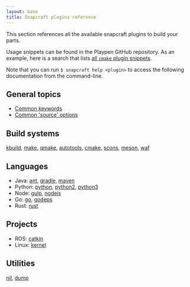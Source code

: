 ```yaml
---
layout: base
title: Snapcraft plugins reference
---
```


This section references all the available snapcraft plugins to build your parts.

Usage snippets can be found in the Playpen GitHub repository. As an example, here is a search that lists [all `cmake` plugin snippets](https://github.com/ubuntu/snappy-playpen/search?utf8=%E2%9C%93&q=%22plugin%3A+cmake%22&type=Code).

Note that you can run `$ snapcraft help <plugin>` to access the following documentation from the command-line.

## General topics

*   [Common keywords](/docs/reference/plugins/common)
*   [Common 'source' options](/docs/reference/plugins/source)

## Build systems

[kbuild](/docs/reference/plugins/kbuild), [make](/docs/reference/plugins/make), [qmake](/docs/reference/plugins/qmake), [autotools](/docs/reference/plugins/autotools), [cmake](/docs/reference/plugins/cmake), [scons](/docs/reference/plugins/scons), [meson](/docs/reference/plugins/meson), [waf](/docs/reference/plugins/waf)

## Languages

*   Java: [ant](/docs/reference/plugins/ant), [gradle](/docs/reference/plugins/gradle), [maven](/docs/reference/plugins/maven)
*   Python: [python](/docs/reference/plugins/python), [python2](/docs/reference/plugins/python2), [python3](/docs/reference/plugins/python3)
*   Node: [gulp](/docs/reference/plugins/gulp), [nodejs](/docs/reference/plugins/nodejs)
*   Go: [go](/docs/reference/plugins/go), [godeps](/docs/reference/plugins/godeps)
*   Rust: [rust](/docs/reference/plugins/rust)

## Projects

*   ROS: [catkin](/docs/reference/plugins/catkin)
*   Linux: [kernel](/docs/reference/plugins/kernel)

## Utilities

[nil](/docs/reference/plugins/nil), [dump](/docs/reference/plugins/dump)